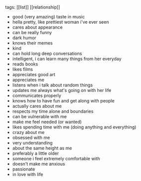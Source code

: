 tags: [[list]] [[relationship]] 
- good (very amazing) taste in music
- hella pretty, like prettiest woman i've ever seen
- cares about appearance
- can be really funny
- dark humor
- knows their memes
- kind
- can hold long deep conversations 
- intelligent, i can learn many things from her everyday
- reads books
- likes films
- appreciates good art
- appreciates me
- listens when i talk about random things
- updates me always what's going on with her life
- communicates properly
- knows how to have fun and get along with people
- actually cares about me
- respects my time alone and boundaries
- can be vulnerable with me
- make me feel needed (or wanted)
- likes spending time with me (doing anything and everything)
- crazy about me 
- obsessed with me
- very understanding
- about the same height as me
- preferably a little older
- someone i feel extremely comfortable with 
- doesn't make me anxious
- passionate
- in love with life